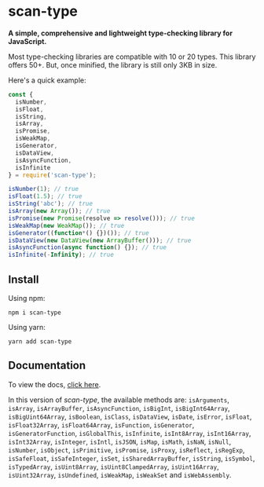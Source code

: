 # scan-type

**A simple, comprehensive and lightweight type-checking library for JavaScript.**

Most type-checking libraries are compatible with 10 or 20 types. This library offers 50+. But, once minified, the library is still only 3KB in size.

Here's a quick example:

```javascript
const {
  isNumber,
  isFloat,
  isString,
  isArray,
  isPromise,
  isWeakMap,
  isGenerator,
  isDataView,
  isAsyncFunction,
  isInfinite
} = require('scan-type');

isNumber(1); // true
isFloat(1.5); // true
isString('abc'); // true
isArray(new Array()); // true
isPromise(new Promise(resolve => resolve())); // true
isWeakMap(new WeakMap()); // true
isGenerator((function*() {})()); // true
isDataView(new DataView(new ArrayBuffer())); // true
isAsyncFunction(async function() {}); // true
isInfinite(-Infinity); // true
```

## Install

Using npm:

```shell
npm i scan-type
```

Using yarn:

```shell
yarn add scan-type
```

## Documentation

To view the docs, [click here](https://bretcameron.github.io/scan-type/global).

In this version of _scan-type_, the available methods are: `isArguments`, `isArray`, `isArrayBuffer`, `isAsyncFunction`, `isBigInt`, `isBigInt64Array`, `isBigUint64Array`, `isBoolean`, `isClass`, `isDataView`, `isDate`, `isError`, `isFloat`, `isFloat32Array`, `isFloat64Array`, `isFunction`, `isGenerator`, `isGeneratorFunction`, `isGlobalThis`, `isInfinite`, `isInt8Array`, `isInt16Array`, `isInt32Array`, `isInteger`, `isIntl`, `isJSON`, `isMap`, `isMath`, `isNaN`, `isNull`, `isNumber`, `isObject`, `isPrimitive`, `isPromise`, `isProxy`, `isReflect`, `isRegExp`, `isSafeFloat`, `isSafeInteger`, `isSet`, `isSharedArrayBuffer`, `isString`, `isSymbol`, `isTypedArray`, `isUint8Array`, `isUint8ClampedArray`, `isUint16Array`, `isUint32Array`, `isUndefined`, `isWeakMap`, `isWeakSet` and `isWebAssembly`.
